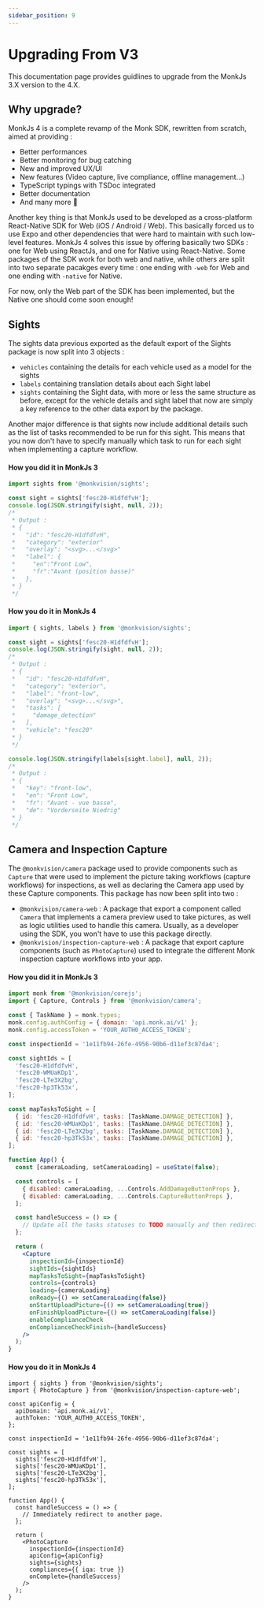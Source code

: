 ```yaml
---
sidebar_position: 9
---
```


# Upgrading From V3
This documentation page provides guidlines to upgrade from the MonkJs 3.X version to the 4.X.

## Why upgrade?
MonkJs 4 is a complete revamp of the Monk SDK, rewritten from scratch, aimed at providing :
- Better performances
- Better monitoring for bug catching
- New and improved UX/UI
- New features (Video capture, live compliance, offline management...)
- TypeScript typings with TSDoc integrated
- Better documentation
- And many more 🚀

Another key thing is that MonkJs used to be developed as a cross-platform React-Native SDK for Web (iOS / Android /
Web). This basically forced us to use Expo and other dependencies that were hard to maintain with such low-level
features. MonkJs 4 solves this issue by offering basically two SDKs : one for Web using ReactJs, and one for Native
using React-Native. Some packages of the SDK work for both web and native, while others are split into two separate
pacakges every time : one ending with `-web` for Web and one ending with `-native` for Native.

For now, only the Web part of the SDK has been implemented, but the Native one should come soon enough!

## Sights
The sights data previous exported as the default export of the Sights package is now split into 3 objects :
- `vehicles` containing the details for each vehicle used as a model for the sights
- `labels` containing translation details about each Sight label
- `sights` containing the Sight data, with more or less the same structure as before, except for the vehicle details and
  sight label that now are simply a key reference to the other data export by the package.

Another major difference is that sights now include additional details such as the list of tasks recommended to be run
for this sight. This means that you now don't have to specify manually which task to run for each sight when
implementing a capture workflow.

#### How you did it in MonkJs 3
```javascript
import sights from '@monkvision/sights';

const sight = sights['fesc20-H1dfdfvH'];
console.log(JSON.stringify(sight, null, 2));
/*
 * Output :
 * {
 *   "id": "fesc20-H1dfdfvH",
 *   "category": "exterior"
 *   "overlay": "<svg>...</svg>"
 *   "label": {
 *     "en":"Front Low",
 *     "fr":"Avant (position basse)"
 *   },
 * }
 */
```

#### How you do it in MonkJs 4
```typescript
import { sights, labels } from '@monkvision/sights';

const sight = sights['fesc20-H1dfdfvH'];
console.log(JSON.stringify(sight, null, 2));
/*
 * Output :
 * {
 *   "id": "fesc20-H1dfdfvH",
 *   "category": "exterior",
 *   "label": "front-low",
 *   "overlay": "<svg>...</svg>",
 *   "tasks": [
 *     "damage_detection"
 *   ],
 *   "vehicle": "fesc20"
 * }
 */

console.log(JSON.stringify(labels[sight.label], null, 2));
/*
 * Output :
 * {
 *   "key": "front-low",
 *   "en": "Front Low",
 *   "fr": "Avant - vue basse",
 *   "de": "Vorderseite Niedrig"
 * }
 */
```

## Camera and Inspection Capture
The `@monkvision/camera` package used to provide components such as `Capture` that were used to implement the picture
taking workflows (capture workflows) for inspections, as well as declaring the Camera app used by these Capture
components. This package has now been split into two :

- `@monkvision/camera-web` : A package that export a component called `Camera` that implements a camera preview used to
  take pictures, as well as logic utilities used to handle this camera. Usually, as a developer using the SDK, you won't
  have to use this package directly.
- `@monkvision/inspection-capture-web` : A package that export capture components (such as `PhotoCapture`) used to
  integrate the different Monk inspection capture workflows into your app.

#### How you did it in MonkJs 3
```jsx
import monk from '@monkvision/corejs';
import { Capture, Controls } from '@monkvision/camera';

const { TaskName } = monk.types;
monk.config.authConfig = { domain: 'api.monk.ai/v1' };
monk.config.accessToken = 'YOUR_AUTH0_ACCESS_TOKEN';

const inspectionId = '1e11fb94-26fe-4956-90b6-d11ef3c87da4';

const sightIds = [
  'fesc20-H1dfdfvH',
  'fesc20-WMUaKDp1',
  'fesc20-LTe3X2bg',
  'fesc20-hp3Tk53x',
];

const mapTasksToSight = [
  { id: 'fesc20-H1dfdfvH', tasks: [TaskName.DAMAGE_DETECTION] },
  { id: 'fesc20-WMUaKDp1', tasks: [TaskName.DAMAGE_DETECTION] },
  { id: 'fesc20-LTe3X2bg', tasks: [TaskName.DAMAGE_DETECTION] },
  { id: 'fesc20-hp3Tk53x', tasks: [TaskName.DAMAGE_DETECTION] },
];

function App() {
  const [cameraLoading, setCameraLoading] = useState(false);

  const controls = [
    { disabled: cameraLoading, ...Controls.AddDamageButtonProps },
    { disabled: cameraLoading, ...Controls.CaptureButtonProps },
  ];

  const handleSuccess = () => {
    // Update all the tasks statuses to TODO manually and then redirect to another page.
  };

  return (
    <Capture
      inspectionId={inspectionId}
      sightIds={sightIds}
      mapTasksToSight={mapTasksToSight}
      controls={controls}
      loading={cameraLoading}
      onReady={() => setCameraLoading(false)}
      onStartUploadPicture={() => setCameraLoading(true)}
      onFinishUploadPicture={() => setCameraLoading(false)}
      enableComplianceCheck
      onComplianceCheckFinish={handleSuccess}
    />
  );
}
```

#### How you do it in MonkJs 4
```tsx
import { sights } from '@monkvision/sights';
import { PhotoCapture } from '@monkvision/inspection-capture-web';

const apiConfig = {
  apiDomain: 'api.monk.ai/v1',
  authToken: 'YOUR_AUTH0_ACCESS_TOKEN',
};

const inspectionId = '1e11fb94-26fe-4956-90b6-d11ef3c87da4';

const sights = [
  sights['fesc20-H1dfdfvH'],
  sights['fesc20-WMUaKDp1'],
  sights['fesc20-LTe3X2bg'],
  sights['fesc20-hp3Tk53x'],
];

function App() {
  const handleSuccess = () => {
    // Immediately redirect to another page.
  };

  return (
    <PhotoCapture
      inspectionId={inspectionId}
      apiConfig={apiConfig}
      sights={sights}
      compliances={{ iqa: true }}
      onComplete={handleSuccess}
    />
  );
}
```
